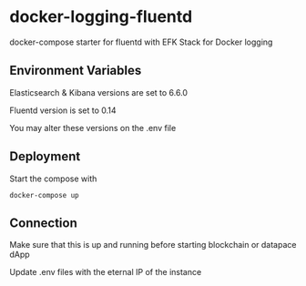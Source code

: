 # docker-logging-fluentd
docker-compose starter for fluentd with EFK Stack for Docker logging

## Environment Variables
Elasticsearch & Kibana versions are set to 6.6.0

Fluentd version is set to 0.14

You may alter these versions on the .env file

## Deployment
Start the compose with
```
docker-compose up
```
## Connection
Make sure that this is up and running before starting blockchain or datapace dApp

Update .env files with the eternal IP of the instance

